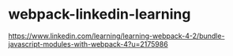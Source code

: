 # webpack-linkedin-learning

https://www.linkedin.com/learning/learning-webpack-4-2/bundle-javascript-modules-with-webpack-4?u=2175986
